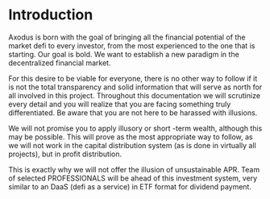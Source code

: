 # Introduction

Axodus is born with the goal of bringing all the financial potential of the market defi to every investor, from the most experienced to the one that is starting. Our goal is bold. We want to establish a new paradigm in the decentralized financial market.&#x20;

For this desire to be viable for everyone, there is no other way to follow if it is not the total transparency and solid information that will serve as north for all involved in this project. Throughout this documentation we will scrutinize every detail and you will realize that you are facing something truly differentiated. Be aware that you are not here to be harassed with illusions.&#x20;

We will not promise you to apply illusory or short -term wealth, although this may be possible. This will prove as the most appropriate way to follow, as we will not work in the capital distribution system (as is done in virtually all projects), but in profit distribution.&#x20;

This is exactly why we will not offer the illusion of unsustainable APR. Team of selected PROFESSIONALS will be ahead of this investment system, very similar to an DaaS (defi as a service) in ETF format for dividend payment.
